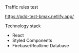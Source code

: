 Traffic rules test

https://pdd-test-bmax.netlify.app/

Technology stack

- React
- Styled Components
- Firebase/Realtime Database